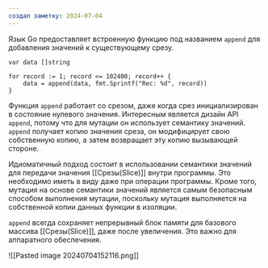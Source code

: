 ```yaml
---
создал заметку: 2024-07-04
---
```

Язык Go предоставляет встроенную функцию под названием `append` для добавления значений к существующему срезу. 

```
var data []string

for record := 1; record <= 102400; record++ {
	data = append(data, fmt.Sprintf("Rec: %d", record))
}
```

Функция `append` работает со срезом, даже когда срез инициализирован  в состояние нулевого значения. Интересным является дизайн API `append`, потому что для мутации он использует семантику значений. 
`append` получает копию значения среза, он модифицирует свою собственную копию, а затем возвращает эту копию вызывающей стороне. 

Идиоматичный подход состоит в использовании семантики значений для передачи значения [[Срезы(Slice)]] внутри программы. Это необходимо иметь в виду даже при операции программы. Кроме того, мутация на основе семантики значений является самым безопасным способом выполнения мутации, поскольку мутация выполняется на собственной копии данных функции в изоляции. 

`append` всегда сохраняет непрерывный блок памяти для базового массива [[Срезы(Slice)]], даже после увеличения.  Это важно для аппаратного обеспечения. 

![[Pasted image 20240704152116.png]]
